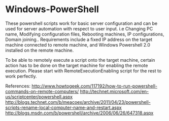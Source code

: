 Windows-PowerShell
==================

These powershell scripts work for basic server configuration and can be used for server automation with respect to user input.
i.e Changing PC name, Modifying configuration files, Rebooting machines, IP configurations, Domain joining..
Requirements include a fixed IP address on the target machine connected to remote machine, and Windows Powershell 2.0 installed on the remote machine.

To be able to remotely execute a script onto the target machine, certain action has to be done on the target machine for enabling the remote execution.
Please start with RemoteExecutionEnabling script for the rest to work perfectly.
 
References:
http://www.howtogeek.com/117192/how-to-run-powershell-commands-on-remote-computers/
http://technet.microsoft.com/en-us/scriptcenter/powershell.aspx
http://blogs.technet.com/b/meacoex/archive/2011/04/23/powershell-scripts-rename-local-computer-name-and-restart.aspx
http://blogs.msdn.com/b/powershell/archive/2006/06/26/647318.aspx
